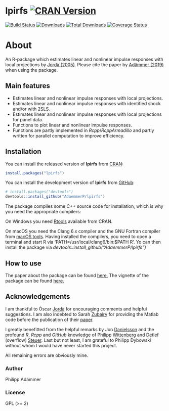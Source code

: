 
<!-- README.md is generated from README.Rmd. Please edit that file -->

# lpirfs [![CRAN Version](https://www.r-pkg.org/badges/version/lpirfs)](https://CRAN.R-project.org/package=lpirfs)

[![Build
Status](https://travis-ci.com/AdaemmerP/lpirfs.svg)](https://travis-ci.com/AdaemmerP/lpirfs)
[![Downloads](https://cranlogs.r-pkg.org/badges/lpirfs)](https://CRAN.R-project.org/package=lpirfs)
[![Total
Downloads](https://cranlogs.r-pkg.org/badges/grand-total/lpirfs?color=orange)](https://CRAN.R-project.org/package=lpirfs)
[![Coverage
Status](https://codecov.io/gh/adaemmerp/lpirfs/graph/badge.svg)](https://codecov.io/github/adaemmerp/lpirfs?branch=master)

# About

An R-package which estimates linear and nonlinear impulse responses with
local projections by [Jordà
(2005)](https://www.aeaweb.org/articles?id=10.1257/0002828053828518).
Please cite the paper by [Adämmer
(2019)](https://journal.r-project.org/archive/2019/RJ-2019-052/index.html)
when using the package.

## Main features

-   Estimates linear and nonlinear impulse responses with local
    projections.
-   Estimates linear and nonlinear impulse responses with identified
    shock and/or with 2SLS.
-   Estimates linear and nonlinear impulse responses with local
    projections for panel data.
-   Functions to plot linear and nonlinear impulse responses.
-   Functions are partly implemented in *Rcpp*/*RcppArmadillo* and
    partly written for parallel computation to improve efficiency.

## Installation

You can install the released version of **lpirfs** from
[CRAN](https://CRAN.R-project.org):

``` r
install.packages("lpirfs")
```

You can install the development version of **lpirfs** from
[GitHub](https://github.com/):

``` r
# install.packages("devtools")
devtools::install_github("AdaemmerP/lpirfs")
```

The package compiles some C++ source code for installation, which is why
you need the appropriate compilers:

On Windows you need
[Rtools](https://cran.r-project.org/bin/windows/Rtools/) available from
CRAN.

On macOS you need the Clang 6.x compiler and the GNU Fortran compiler
from [macOS tools](https://cran.r-project.org/bin/macosx/tools/). Having
installed the compilers, you need to open a terminal and start R via
‘PATH=/usr/local/clang6/bin:$PATH R’. Yo can then install the package
via *devtools::install_github(“AdaemmerP/lpirfs”)*

## How to use

The paper about the package can be found
[here.](https://journal.r-project.org/archive/2019/RJ-2019-052/index.html)
The vignette of the package can be found
[here.](https://cran.r-project.org/package=lpirfs)

## Acknowledgements

I am thankful to Òscar
[Jordà](https://sites.google.com/site/oscarjorda/) for encouraging
comments and helpful suggestions. I am also indebted to Sarah
[Zubairy](https://sites.google.com/site/sarahzubairy/) for providing the
Matlab code before the publication of their
[paper](https://www.journals.uchicago.edu/doi/10.1086/696277).

I greatly benefitted from the helpful remarks by Jon
[Danielsson](https://www.systemicrisk.ac.uk/people/jon-danielsson) and
the profound *R*, *Rcpp* and *GitHub* knowledge of Philipp
[Wittenberg](https://github.com/wittenberg) and Detlef (overflow)
[Steuer](https://github.com/dsteuer). Last but not least, I am grateful
to Philipp Dybowski without whom I would have never started this
project.

All remaining errors are obviously mine.

### Author

Philipp Adämmer

### License

GPL (>= 2)
